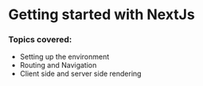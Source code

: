 # Getting started with NextJs

### Topics covered:

- Setting up the environment
- Routing and Navigation
- Client side and server side rendering
